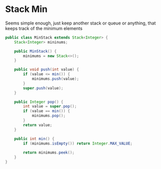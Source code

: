 # Stack Min

Seems simple enough, just keep another stack or queue or anything, that keeps track of the minimum elements 

```java
public class MinStack extends Stack<Integer> {
    Stack<Integer> mininums;

    public MinStack() {
        minimums = new Stack<>();
    }

    public void push(int value) {
        if (value <= min()) {
            minimums.push(value);
        }
        super.push(value);
    }

    public Integer pop() {
        int value = super.pop();
        if (value == min()) {
            minimums.pop();
        }
        return value;
    }

    public int min() {
        if (minimums.isEmpty()) return Integer.MAX_VALUE;
        
        return minimums.peek();
    }
}
```